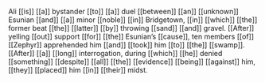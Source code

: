 Ali [[is]] [[a]] bystander [[to]] [[a]] duel [[between]] [[an]] [[unknown]] Esunian [[and]] [[a]] minor [[noble]] [[in]] Bridgetown, [[in]] [[which]] [[the]] former beat [[the]] [[latter]] [[by]] throwing [[sand]] [[and]] gravel. [[After]] yelling [[out]] support [[for]] [[the]] Esunian’s [[cause]], ten members [[of]] [[Zephyr]] apprehended him [[and]] [[took]] him [[to]] [[the]] [[swamp]]. [[After]] [[a]] [[long]] interrogation, during [[which]] [[he]] denied [[something]] [[despite]] [[all]] [[the]] [[evidence]] [[being]] [[against]] him, [[they]] [[placed]] him [[in]] [[their]] midst.